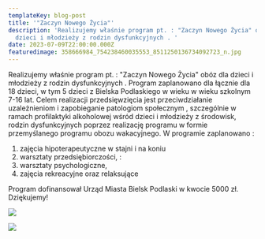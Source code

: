 ```yaml
---
templateKey: blog-post
title: '"Zaczyn Nowego Życia"'
description: 'Realizujemy właśnie program pt. : "Zaczyn Nowego Życia" obóz dla
  dzieci i młodzieży z rodzin dysfunkcyjnych . '
date: 2023-07-09T22:00:00.000Z
featuredimage: 358666984_754238460035553_8511250136734092723_n.jpg
---
```

Realizujemy właśnie program pt. : "Zaczyn Nowego Życia" obóz dla dzieci i młodzieży z rodzin dysfunkcyjnych . Program zaplanowano dla łącznie dla 18 dzieci, w tym 5 dzieci z Bielska Podlaskiego w wieku w wieku szkolnym 7-16 lat. Celem realizacji przedsięwzięcia jest  przeciwdziałanie uzależnieniom i zapobieganie patologiom społecznym , szczególnie w ramach  profilaktyki alkoholowej wśród dzieci i młodzieży z środowisk, rodzin dysfunkcyjnych  poprzez realizację programu  w formie przemyślanego programu obozu wakacyjnego. 
W programie zaplanowano :

1. zajęcia hipoterapeutyczne w stajni i na koniu 
2. warsztaty przedsiębiorczości,   : 
3. warsztaty psychologiczne,  
4. zajęcia rekreacyjne  oraz relaksujące 

Program dofinansował Urząd Miasta Bielsk Podlaski w kwocie 5000 zł. Dziękujemy!

![](358666984_754238460035553_8511250136734092723_n.jpg)

![](358666984_754238460035553_8511250136734092723_n.jpg)